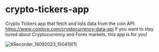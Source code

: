 # crypto-tickers-app
Crypto Tickers app that fetch and lists data from the coin API: https://www.coinlore.com/cryptocurrency-data-api
If you want to stay tuned about Cryptocurrency and Forex markets, this app is for you!

![XRecorder_18092023_150419(1)](https://github.com/franpautt27/crypto-tickers-app/assets/58583172/ea7058e3-33ea-4ae2-ad44-ec15d1f7e6b1)

